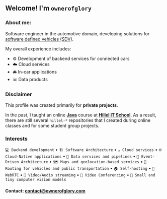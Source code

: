## Welcome! I'm `ownerofglory`
### About me:
Software engineer in the automotive domain, developing solutions for [software defined vehicles (SDV)](https://sdv.eclipse.org/).

My overall experience includes:
- ⚙️ Development of backend services for connected cars  
- ☁️ Cloud services  
- 🚘 In-car applications  
- 📊 Data products

### Disclaimer
This profile was created primarily for **private projects**.

In the past, I taught an online  **[Java](https://ithillel.ua/courses/java-pro)** course at **[Hillel IT School](https://ithillel.ua/)**.
As a result, there are still several `hillel-*` repositories that I created during online classes and for some student group projects.

### Interests
`💻 Backend development` • `🏗️ Software Architecture` • `☁️ Cloud services` • `🌐 Cloud-Native applications` • `🧩 Data services and pipelines` • `🔄 Event-Driven Architecture` • `🗺️ Maps and geolocation-based services` • `🚗 Routing for vehicles and public transportation` • `🏠 Self-hosting` • `🎥 WebRTC` • `📡 Video/Audio streaming` • `💬 Video Conferencing` • `🧠 Small and tiny computer vision models`

#### Contact: <contact@ownerofglory.com>
